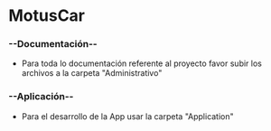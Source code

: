 # MotusCar



### --Documentación-- 

- Para toda lo documentación referente al proyecto favor subir los archivos a la carpeta "Administrativo"

### --Aplicación-- 

- Para el desarrollo de la App usar la carpeta "Application"

